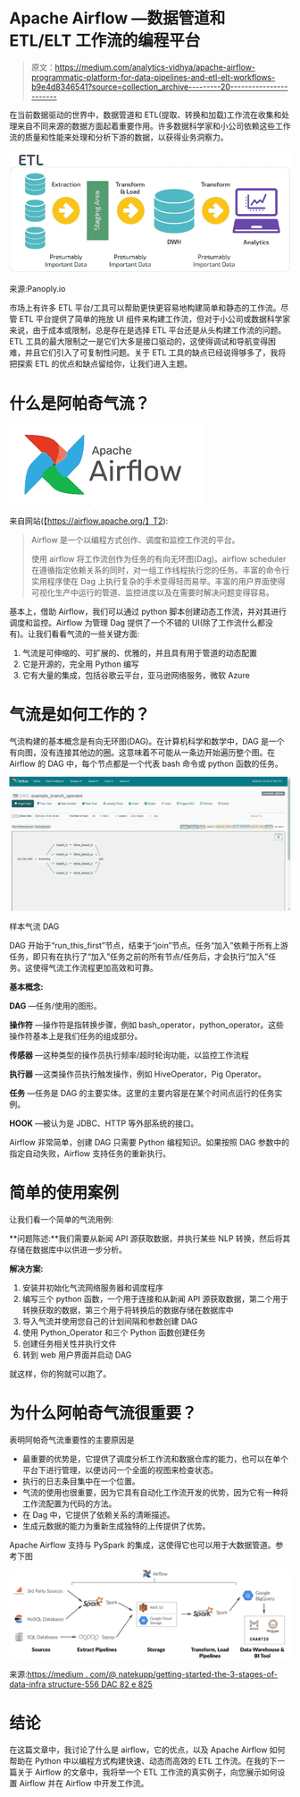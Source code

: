 # Apache Airflow —数据管道和 ETL/ELT 工作流的编程平台

> 原文：<https://medium.com/analytics-vidhya/apache-airflow-programmatic-platform-for-data-pipelines-and-etl-elt-workflows-b9e4d8346541?source=collection_archive---------20----------------------->

在当前数据驱动的世界中，数据管道和 ETL(提取、转换和加载)工作流在收集和处理来自不同来源的数据方面起着重要作用。许多数据科学家和小公司依赖这些工作流的质量和性能来处理和分析下游的数据，以获得业务洞察力。

![](img/3c62b1958b26b708022c7a2d4a3b53d0.png)

来源:Panoply.io

市场上有许多 ETL 平台/工具可以帮助更快更容易地构建简单和静态的工作流。尽管 ETL 平台提供了简单的拖放 UI 组件来构建工作流，但对于小公司或数据科学家来说，由于成本或限制，总是存在是选择 ETL 平台还是从头构建工作流的问题。ETL 工具的最大限制之一是它们大多是接口驱动的，这使得调试和导航变得困难，并且它们引入了可复制性问题。关于 ETL 工具的缺点已经说得够多了，我将把探索 ETL 的优点和缺点留给你，让我们进入主题。

# **什么是阿帕奇气流？**

![](img/c92cd17b68c33970a1b9581e40df0352.png)

来自网站(【https://airflow.apache.org/】T2):

> Airflow 是一个以编程方式创作、调度和监控工作流的平台。
> 
> 使用 airflow 将工作流创作为任务的有向无环图(Dag)。airflow scheduler 在遵循指定依赖关系的同时，对一组工作线程执行您的任务。丰富的命令行实用程序使在 Dag 上执行复杂的手术变得轻而易举。丰富的用户界面使得可视化生产中运行的管道、监控进度以及在需要时解决问题变得容易。

基本上，借助 Airflow，我们可以通过 python 脚本创建动态工作流，并对其进行调度和监控。Airflow 为管理 Dag 提供了一个不错的 UI(除了工作流什么都没有)。让我们看看气流的一些关键方面:

1.  气流是可伸缩的、可扩展的、优雅的，并且具有用于管道的动态配置
2.  它是开源的，完全用 Python 编写
3.  它有大量的集成，包括谷歌云平台，亚马逊网络服务，微软 Azure

# 气流是如何工作的？

气流构建的基本概念是有向无环图(DAG)。在计算机科学和数学中，DAG 是一个有向图，没有连接其他边的圈。这意味着不可能从一条边开始遍历整个图。在 Airflow 的 DAG 中，每个节点都是一个代表 bash 命令或 python 函数的任务。

![](img/0c869bd8e2195dcd5e39cae5c8636221.png)

样本气流 DAG

DAG 开始于“run_this_first”节点，结束于“join”节点。任务“加入”依赖于所有上游任务，即只有在执行了“加入”任务之前的所有节点/任务后，才会执行“加入”任务。这使得气流工作流程更加高效和可靠。

**基本概念:**

**DAG** —任务/使用的图形。

**操作符** —操作符是指转换步骤，例如 bash_operator，python_operator。这些操作符基本上是我们任务的组成部分。

**传感器** —这种类型的操作员执行频率/超时轮询功能，以监控工作流程

**执行器** —这类操作员执行触发操作，例如 HiveOperator，Pig Operator。

**任务** —任务是 DAG 的主要实体。这里的主要内容是在某个时间点运行的任务实例。

**HOOK** —被认为是 JDBC、HTTP 等外部系统的接口。

Airflow 非常简单，创建 DAG 只需要 Python 编程知识。如果按照 DAG 参数中的指定自动失败，Airflow 支持任务的重新执行。

# 简单的使用案例

让我们看一个简单的气流用例:

**问题陈述:**我们需要从新闻 API 源获取数据，并执行某些 NLP 转换，然后将其存储在数据库中以供进一步分析。

**解决方案:**

1.  安装并初始化气流网络服务器和调度程序
2.  编写三个 python 函数，一个用于连接和从新闻 API 源获取数据，第二个用于转换获取的数据，第三个用于将转换后的数据存储在数据库中
3.  导入气流并使用您自己的计划间隔和参数创建 DAG
4.  使用 Python_Operator 和三个 Python 函数创建任务
5.  创建任务相关性并执行文件
6.  转到 web 用户界面并启动 DAG

就这样，你的狗就可以跑了。

# 为什么阿帕奇气流很重要？

表明阿帕奇气流重要性的主要原因是

*   最重要的优势是，它提供了调度分析工作流和数据仓库的能力，也可以在单个平台下进行管理，以便访问一个全面的视图来检查状态。
*   执行的日志条目集中在一个位置。
*   气流的使用也很重要，因为它具有自动化工作流开发的优势，因为它有一种将工作流配置为代码的方法。
*   在 Dag 中，它提供了依赖关系的清晰描述。
*   生成元数据的能力为重新生成独特的上传提供了优势。

Apache Airflow 支持与 PySpark 的集成，这使得它也可以用于大数据管道。参考下图

![](img/c67f3e442f5e648612008c927a722176.png)

来源:[https://medium . com/@ natekupp/getting-started-the-3-stages-of-data-infra structure-556 DAC 82 e 825](/@natekupp/getting-started-the-3-stages-of-data-infrastructure-556dac82e825)

# 结论

在这篇文章中，我讨论了什么是 airflow，它的优点，以及 Apache Airflow 如何帮助在 Python 中以编程方式构建快速、动态而高效的 ETL 工作流。在我的下一篇关于 Airflow 的文章中，我将举一个 ETL 工作流的真实例子，向您展示如何设置 Airflow 并在 Airflow 中开发工作流。